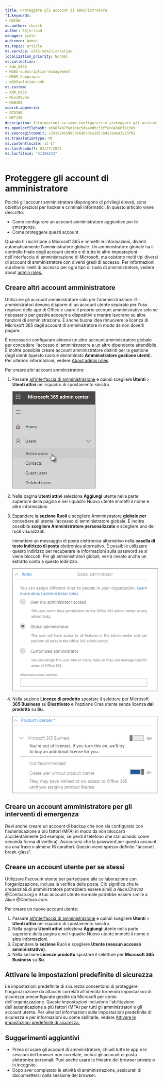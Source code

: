 ```yaml
---
title: Proteggere gli account di amministratore
f1.keywords:
- NOCSH
ms.author: sharik
author: SKjerland
manager: scotv
audience: Admin
ms.topic: article
ms.service: o365-administration
localization_priority: Normal
ms.collection:
- Adm_O365
- M365-subscription-management
- M365-Campaigns
- m365solution-smb
ms.custom:
- Adm_O365
- MiniMaven
- MSB365
search.appverid:
- BCS160
- MET150
description: Informazioni su come configurare e proteggere gli account amministratore.
ms.openlocfilehash: 0d687407fad1cec5da49dbc33ffeb84366f1c309
ms.sourcegitcommit: c5d1528559953c6db7dca1d5cb453e0aa3215f02
ms.translationtype: MT
ms.contentlocale: it-IT
ms.lasthandoff: 03/27/2021
ms.locfileid: "51398242"
---
```

# <a name="protect-your-administrator-accounts"></a>Proteggere gli account di amministratore

Poiché gli account amministratore dispongono di privilegi elevati, sono obiettivi preziosi per hacker e criminali informatici. In questo articolo viene descritto:

- Come configurare un account amministratore aggiuntivo per le emergenze.
- Come proteggere questi account.

Quando ti i iscrizione a Microsoft 365 e immetti le informazioni, diventi automaticamente l'amministratore globale. Un amministratore globale ha il controllo finale degli account utente e di tutte le altre impostazioni nell'interfaccia di amministrazione di Microsoft, ma esistono molti tipi diversi di account di amministratore con diversi gradi di accesso. Per informazioni sui diversi livelli di accesso per ogni tipo di ruolo di amministratore, vedere about [admin roles.](/office365/admin/add-users/about-admin-roles)

## <a name="create-additional-admin-accounts"></a>Creare altri account amministratore

Utilizzare gli account amministratore solo per l'amministrazione. Gli amministratori devono disporre di un account utente separato per l'uso regolare delle app di Office e usare il proprio account amministrativo solo se necessario per gestire account e dispositivi e mentre lavorano su altre funzioni di amministrazione. È anche buona idea rimuovere la licenza di Microsoft 365 dagli account di amministratore in modo da non doverli pagare.

È necessario configurare almeno un altro account amministratore globale per concedere l'accesso di amministratore a un altro dipendente attendibile. È inoltre possibile creare account amministratore distinti per la gestione degli utenti (questo ruolo è denominato **Amministratore gestione utenti**). Per ulteriori informazioni, vedere [About admin roles](/office365/admin/add-users/about-admin-roles).

Per creare altri account amministratore:

 1. Passare <a href="https://go.microsoft.com/fwlink/p/?linkid=837890" target="_blank">all'interfaccia di amministrazione</a> e quindi scegliere **Utenti** \> **Utenti attivi** nel riquadro di spostamento sinistro.

    ![Scegliere Utenti e quindi Utenti attivi nel riquadro di spostamento sinistro](../media/Activeusers.png)

 2. Nella pagina **Utenti attivi** seleziona **Aggiungi** utente nella parte superiore  della pagina e nel riquadro Nuovo utente immetti il nome e altre informazioni.
 3. Espandere la **sezione Ruoli** e scegliere Amministratore **globale per** concedere all'utente l'accesso di amministratore globale. È inoltre possibile **scegliere Amministratore personalizzato** e scegliere uno dei ruoli visualizzati.

    Immettere un messaggio di posta elettronica alternativo nella **casella di testo Indirizzo di posta** elettronica alternativo. È possibile utilizzare questo indirizzo per recuperare le informazioni sulla password se si viene bloccati. Per gli amministratori globali, verrà inviato anche un estratto conto a questo indirizzo.

    ![Scegliere il ruolo di amministratore](../media/adminroles.png)

 4. Nella sezione **Licenze di prodotto** spostare il selettore per Microsoft **365 Business** su **Disattivato** e l'opzione Crea utente senza licenza **del prodotto** su **Su**.

    ![Scegliere la licenza del prodotto](../media/productlicense.png)

## <a name="create-an-emergency-admin-account"></a>Creare un account amministratore per gli interventi di emergenza

Devi anche creare un account di backup che non sia configurato con l'autenticazione a più fattori (MFA) in modo da non bloccarti accidentalmente (ad esempio, se perdi il telefono che stai usando come seconda forma di verifica). Assicurarsi che la password per questo account sia una frase o almeno 16 caratteri. Questo viene spesso definito "account break-glass".

## <a name="create-a-user-account-for-yourself"></a>Creare un account utente per se stessi

Utilizzare l'account utente per partecipare alla collaborazione con l'organizzazione, inclusa la verifica della posta. Ciò significa che le credenziali di amministratore potrebbero essere simili  *a Alice.Chavez <span></span> @Contoso.org* e il tuo account utente normale potrebbe essere simile a *Alice <span></span> @Contoso.com*.

Per creare un nuovo account utente:

1. Passare <a href="https://go.microsoft.com/fwlink/p/?linkid=837890" target="_blank">all'interfaccia di amministrazione</a> e quindi scegliere **Utenti** \> **Utenti attivi** nel riquadro di spostamento sinistro.
2. Nella pagina **Utenti attivi** seleziona **Aggiungi** utente nella parte superiore  della pagina e nel riquadro Nuovo utente immetti il nome e altre informazioni.
3. Espandere la **sezione** Ruoli e scegliere **Utente (nessun accesso amministrativo)**.
4. Nella sezione **Licenze prodotto** spostare il selettore per **Microsoft 365 Business** su **Su**.

## <a name="turn-on-security-defaults"></a>Attivare le impostazioni predefinite di sicurezza

Le impostazioni predefinite di sicurezza consentono di proteggere l'organizzazione da attacchi correlati all'identità fornendo impostazioni di sicurezza preconfigurate gestite da Microsoft per conto dell'organizzazione. Queste impostazioni includono l'abilitazione dell'autenticazione a più fattori (MFA) per tutti gli amministratori e gli account utente. Per ulteriori informazioni sulle impostazioni predefinite di sicurezza e per informazioni su come abilitarle, vedere [Attivare le impostazioni predefinite di sicurezza.](m365-campaigns-conditional-access.md)

## <a name="additional-recommendations"></a>Suggerimenti aggiuntivi

- Prima di usare gli account di amministratore, chiudi tutte le app e le sessioni del browser non correlate, inclusi gli account di posta elettronica personali. Puoi anche usare le finestre del browser private o in incognito.
- Dopo aver completato le attività di amministrazione, assicurati di disconnettersi dalla sessione del browser.

